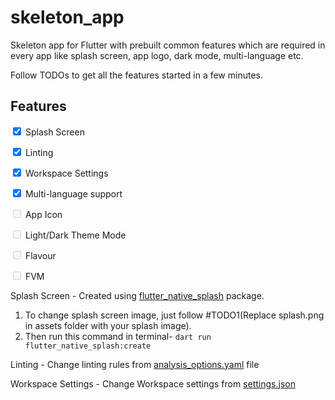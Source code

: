 # skeleton_app

Skeleton app for Flutter with prebuilt common features which are required in every app like splash screen, app logo, dark mode, multi-language etc.

Follow TODOs to get all the features started in a few minutes.

## Features

<input type="checkbox" checked /> Splash Screen

<input type="checkbox" checked /> Linting

<input type="checkbox" checked /> Workspace Settings

<input type="checkbox" checked /> Multi-language support

<input type="checkbox" disabled /> App Icon

<input type="checkbox" disabled /> Light/Dark Theme Mode

<input type="checkbox" disabled /> Flavour

<input type="checkbox" disabled /> FVM

Splash Screen - Created using [flutter_native_splash](https://pub.dev/packages/flutter_native_splash) package.

1. To change splash screen image, just follow #TODO1(Replace splash.png in assets folder with your splash image).
2. Then run this command in terminal- `dart run flutter_native_splash:create`

Linting - Change linting rules from [analysis_options.yaml](analysis_options.yaml) file

Workspace Settings - Change Workspace settings from [settings.json](.vscode/settings.json)
